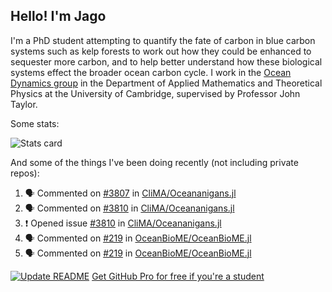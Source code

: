 ## Hello! I'm Jago

I'm a PhD student attempting to quantify the fate of carbon in blue carbon systems such as kelp forests to work out how they could be enhanced to sequester more carbon, and to help better understand how these biological systems effect the broader ocean carbon cycle. I work in the <a href="https://www.damtp.cam.ac.uk/user/jrt51/" class="emph">Ocean Dynamics group</a> in the Department of Applied Mathematics and Theoretical Physics at the University of Cambridge, supervised by Professor John Taylor.

Some stats:
<!--
![](https://raw.githubusercontent.com/jagoosw/jagoosw/main/profile-summary-card-output/nord_dark/0-profile-details.svg)
![](https://raw.githubusercontent.com/jagoosw/jagoosw/main/profile-summary-card-output/nord_dark/3-stats.svg)
![](https://raw.githubusercontent.com/jagoosw/jagoosw/main/profile-summary-card-output/nord_dark/4-productive-time.svg)
-->
![Stats card](https://github-readme-stats.vercel.app/api?username=jagoosw&count_private=true&show_icons=true&theme=transparent&hide_title=true&rank_icon=percentile&show=reviews)

And some of the things I've been doing recently (not including private repos):
<!--START_SECTION:activity-->
1. 🗣 Commented on [#3807](https://github.com/CliMA/Oceananigans.jl/issues/3807#issuecomment-2385865288) in [CliMA/Oceananigans.jl](https://github.com/CliMA/Oceananigans.jl)
2. 🗣 Commented on [#3810](https://github.com/CliMA/Oceananigans.jl/issues/3810#issuecomment-2385770746) in [CliMA/Oceananigans.jl](https://github.com/CliMA/Oceananigans.jl)
3. ❗ Opened issue [#3810](https://github.com/CliMA/Oceananigans.jl/issues/3810) in [CliMA/Oceananigans.jl](https://github.com/CliMA/Oceananigans.jl)
4. 🗣 Commented on [#219](https://github.com/OceanBioME/OceanBioME.jl/pull/219#issuecomment-2385301423) in [OceanBioME/OceanBioME.jl](https://github.com/OceanBioME/OceanBioME.jl)
5. 🗣 Commented on [#219](https://github.com/OceanBioME/OceanBioME.jl/pull/219#issuecomment-2385273766) in [OceanBioME/OceanBioME.jl](https://github.com/OceanBioME/OceanBioME.jl)
<!--END_SECTION:activity-->


[![Update README](https://github.com/jagoosw/jagoosw/actions/workflows/update-readme.yml/badge.svg)](https://github.com/jagoosw/jagoosw/actions/workflows/update-readme.yml)
[Get GitHub Pro for free if you're a student](https://education.github.com/pack)

